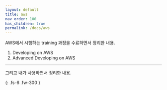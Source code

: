 ```yaml
---
layout: default
title: aws
nav_order: 100
has_children: true
permalink: /docs/aws
---
```


AWS에서 시행하는 training 과정을 수료하면서 정리한 내용.

1. Developing on AWS
2. Advanced Developing on AWS

---

그리고 내가 사용하면서 정리한 내용.


{: .fs-6 .fw-300 }
